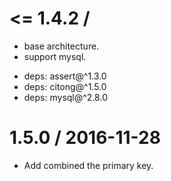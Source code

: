 
<= 1.4.2 /
==================
  - base architecture.
  - support mysql.
  * deps: assert@^1.3.0
  * deps: citong@^1.5.0
  * deps: mysql@^2.8.0

1.5.0 / 2016-11-28
==================
  - Add combined the primary key.
